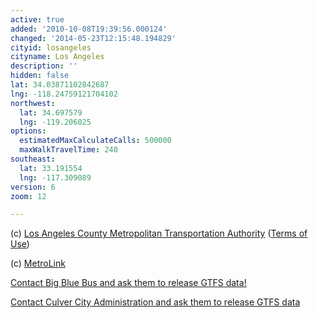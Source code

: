 ```yaml
---
active: true
added: '2010-10-08T19:39:56.000124'
changed: '2014-05-23T12:15:48.194829'
cityid: losangeles
cityname: Los Angeles
description: ''
hidden: false
lat: 34.03871102842687
lng: -118.24759121704102
northwest:
  lat: 34.697579
  lng: -119.206025
options:
  estimatedMaxCalculateCalls: 500000
  maxWalkTravelTime: 240
southeast:
  lat: 33.191554
  lng: -117.309089
version: 6
zoom: 12

---
```


(c) [Los Angeles County Metropolitan Transportation Authority](http://www.metro.net/) ([Terms of Use](http://developer.metro.net/policies/terms/))

(c) [MetroLink](http://www.metrolinktrains.com/help/page/title/developer_resources)

[Contact Big Blue Bus and ask them to release GTFS data!](http://www.bigbluebus.com/contactus/index.asp)

[Contact Culver City Administration and ask them to release GTFS data](http://www.culvercity.org/en/Government/Transportation/Bus/ContactUs.aspx)
